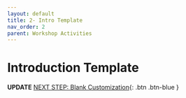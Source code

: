```yaml
---
layout: default
title: 2- Intro Template
nav_order: 2
parent: Workshop Activities
---
```

# Introduction Template


**UPDATE**
[NEXT STEP: Blank Customization](blank-customization.html){: .btn .btn-blue }

